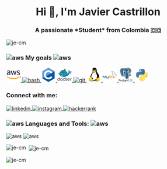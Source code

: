 <h1 align="center">Hi 👋, I'm Javier Castrillon</h1>
<h3 align="center">A passionate *Student* from Colombia 🇨🇴</h3>

<p align="left"> <img src="https://komarev.com/ghpvc/?username=je-cm&label=Profile%20views&color=0e75b6&style=flat" alt="je-cm" /> </p>

<h3 align="left">
  <img src="https://em-content.zobj.net/source/skype/289/chequered-flag_1f3c1.png" alt="aws" width="20" height="20"/>
  My goals
  <img src="https://em-content.zobj.net/source/skype/289/chequered-flag_1f3c1.png" alt="aws" width="20" height="20"/>
</h3>

<!--https://emojipedia.org/skype/1.2/chequered-flag/-->

<p>
  <a href="https://aws.amazon.com" target="_blank" rel="noreferrer"> 
  <img src="https://raw.githubusercontent.com/devicons/devicon/master/icons/amazonwebservices/amazonwebservices-original-wordmark.svg" alt="aws" width="40" height="40"/> 
  </a> 
  
  <a href="https://www.gnu.org/software/bash/" target="_blank" rel="noreferrer"> 
    <img src="https://www.vectorlogo.zone/logos/gnu_bash/gnu_bash-icon.svg" alt="bash" width="40" height="40"/> 
  </a> 
  
  <a href="https://www.cprogramming.com/" target="_blank" rel="noreferrer"> 
    <img src="https://raw.githubusercontent.com/devicons/devicon/master/icons/c/c-original.svg" alt="c" width="40" height="40"/> 
  </a> 
  
  <a href="https://www.docker.com/" target="_blank" rel="noreferrer"> 
    <img src="https://raw.githubusercontent.com/devicons/devicon/master/icons/docker/docker-original-wordmark.svg" alt="docker" width="40" height="40"/> 
  </a> 
  
  <a href="https://git-scm.com/" target="_blank" rel="noreferrer"> 
    <img src="https://www.vectorlogo.zone/logos/git-scm/git-scm-icon.svg" alt="git" width="40" height="40"/> 
  </a> 
  
  <a href="https://www.linux.org/" target="_blank" rel="noreferrer"> 
    <img src="https://raw.githubusercontent.com/devicons/devicon/master/icons/linux/linux-original.svg" alt="linux" width="40" height="40"/> 
  </a> 
  
  <a href="https://www.mysql.com/" target="_blank" rel="noreferrer"> 
    <img src="https://raw.githubusercontent.com/devicons/devicon/master/icons/mysql/mysql-original-wordmark.svg" alt="mysql" width="40" height="40"/> 
  </a> 
  
  <a href="https://www.postgresql.org" target="_blank" rel="noreferrer"> 
    <img src="https://raw.githubusercontent.com/devicons/devicon/master/icons/postgresql/postgresql-original-wordmark.svg" alt="postgresql" width="40" height="40"/> 
  </a> 
  
  <a href="https://www.python.org" target="_blank" rel="noreferrer"> 
    <img src="https://raw.githubusercontent.com/devicons/devicon/master/icons/python/python-original.svg" alt="python" width="40" height="40"/> 
  </a> 
</p>

<h3 align="left">Connect with me:</h3>

<p align="left">
  <a href="https://linkedin.com/in/linkedin" target="blank">
    <img align="center" src="https://raw.githubusercontent.com/rahuldkjain/github-profile-readme-generator/master/src/images/icons/Social/linked-in-alt.svg" alt="linkedin" height="30" width="40" />
  </a>
  <a href="https://instagram.com/instagram" target="blank">
    <img align="center" src="https://raw.githubusercontent.com/rahuldkjain/github-profile-readme-generator/master/src/images/icons/Social/instagram.svg" alt="instagram" height="30" width="40" />
  </a>
  <a href="https://www.hackerrank.com/hackerrank" target="blank">
    <img align="center" src="https://raw.githubusercontent.com/rahuldkjain/github-profile-readme-generator/master/src/images/icons/Social/hackerrank.svg" alt="hackerrank" height="30" width="40" />
  </a>
</p>

<h3 align="left">
  <img src="https://media.giphy.com/media/v1.Y2lkPTc5MGI3NjExMTg4ODUyYmQwN2E5MzNjMjc4ZGRkMDQzMjUzZDliYTc2ODVmZjRjZiZjdD1n/du3J3cXyzhj75IOgvA/giphy.gif" alt="aws" width="40" height="40"/>
  Languages and Tools:
  <img src="https://media.giphy.com/media/v1.Y2lkPTc5MGI3NjExMTg4ODUyYmQwN2E5MzNjMjc4ZGRkMDQzMjUzZDliYTc2ODVmZjRjZiZjdD1n/du3J3cXyzhj75IOgvA/giphy.gif" alt="aws" width="40" height="40"/>
</h3>

<p align="left">
  <img src="https://media.giphy.com/media/kH6CqYiquZawmU1HI6/giphy.gif" alt="aws" width="40" height="40"/>
  <img src="https://media.giphy.com/media/v1.Y2lkPTc5MGI3NjExNTk2YzU2NDdiOGY0NjNmNDc5ODhmMjY5MTI4NWNmN2FlNTM0YmFiOCZjdD1n/SS8CV2rQdlYNLtBCiF/giphy.gif" alt="aws" width="40" height="40"/>
  
</p>

<p>
  <img align="left" src="https://github-readme-stats.vercel.app/api/top-langs?username=je-cm&show_icons=true&locale=en&layout=compact" alt="je-cm" />
</p>

<p>&nbsp;
  <img align="center" src="https://github-readme-stats.vercel.app/api?username=je-cm&show_icons=true&locale=en" alt="je-cm" />
</p>

<p>
  <img align="center" src="https://github-readme-streak-stats.herokuapp.com/?user=je-cm&" alt="je-cm" />
</p>
